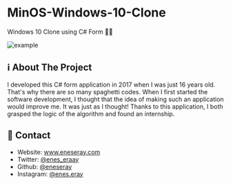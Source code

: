 # MinOS-Windows-10-Clone
Windows 10 Clone using C# Form 👨‍💻

![example](https://user-images.githubusercontent.com/35872421/164682102-6eaaf834-dee8-4dca-af09-bd7be34f2fee.gif)

## ℹ️ About The Project

I developed this C# form application in 2017 when I was just 16 years old. That's why there are so many spaghetti codes.
When I first started the software development, I thought that the idea of making such an application would improve me.
It was just as I thought! Thanks to this application, I both grasped the logic of the algorithm and found an internship.

## 👤 Contact

- Website: www.eneseray.com
- Twitter: [@enes_eraay](https://twitter.com/enes_eraay)
- Github: [@eneseray](https://github.com/eneseray)
- Instagram: [@enes.eray](https://www.instagram.com/enes.eray)
